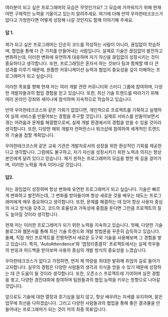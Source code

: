 여러분이 되고 싶은 프로그래머의 모습은 무엇인가요? 그 모습에 가까워지기 위해 현재 어떤 구체적인 노력을 기울이고 있는지 알려주세요. 여기에 더해 만약 우아한테크코스가 없다고 가정한다면 어떻게 성장해 나갈 것인지도 함께 이야기해 주세요.



#### 답 1.
제가 되고 싶은 프로그래머는 단순히 코드를 작성하는 사람이 아니라, 끊임없이 학습하며, 협업을 통해 더 큰 가치를 만들어내는 사람입니다. 실제로 기술은 끊임없이 발전하고 변화하는데, 이러한 변화에 유연하게 대응하며 자기 자신을 끊임없이 성장시키는 것이 중요하다고 생각합니다. 또한, 프로그래밍은 혼자서 하는 것보다 팀과 함께할 때 더 큰 성과를 이루기 때문에, 원활한 커뮤니케이션 능력과 협업의 중요성을 깊이 이해하는 프로그래머가 되고 싶습니다.

이러한 목표를 향해 현재 저는 여러 개발 관련 커뮤니티와 스터디 그룹에 참여하며, 다양한 개발자들과의 협업 경험을 얻고 있습니다. 또한, 최신 기술 트렌드를 따라가기 위해 여러 온라인 강좌와 세미나에 참석하며 지속적으로 학습하고 있습니다.

만약 우아한테크코스와 같은 기회가 없었다면, 개인적으로 프로젝트를 기획하고 실행하여 실제 서비스를 만들어보는 경험을 추구할 것입니다. 실제로 서비스를 만들어보면서 겪는 어려움과 문제를 해결함으로써, 실제 개발 환경에서의 경험을 얻을 수 있을 것이라 생각합니다. 또한, 다양한 해외 개발자 컨퍼런스나 워크샵에 참여하여 세계적인 트렌드와 기술을 접할 계획입니다.

우아한테크코스와 같은 교육 기관은 개발자로서의 성장을 위한 환상적인 기회를 제공한다고 생각합니다. 그럼에도 불구하고, 자기 자신을 성장시키기 위한 노력과 의지는 항상 본인에게 달려 있다고 믿습니다. 제가 원하는 프로그래머의 모습을 향한 제 길을 걸어가며, 이러한 노력을 계속 이어나갈 것입니다.



#### 답2.

저는 끊임없이 성장하며 항상 변화에 유연한 프로그래머가 되고 싶습니다. 기술은 빠르게 변화하고 발전하는데, 그 변화를 받아들이며 항상 새로운 것을 배우는 태도는 프로그래머에게 매우 중요하다고 생각합니다. 또한, 문제를 해결하는 데 있어 항상 사용자 중심의 사고 방식을 갖추고, 코드의 효율성과 가독성에 중점을 둔다면 그만큼 프로젝트의 질도 높아질 것이라 생각합니다.

현재 저는 이러한 프로그래머가 되기 위한 노력을 지속하고 있습니다. 첫째, 다양한 기술 블로그와 웹문서를 통해 최신 기술 트렌드와 개발 방법론을 꾸준히 습득하고 있습니다. 둘째, 직접 개인 프로젝트를 진행하면서 새로운 도구와 기술을 사용해보며 그 경험을 쌓고 있습니다. 특히, 'AutoAttendence'와 '앱정리종결자' 프로젝트에서는 실제 학우들의 반응과 피드백을 받아보며 사용자 중심의 개발 방식의 중요성을 느꼈습니다.

우아한테크코스가 없다고 가정하면, 먼저 제 역량을 최대한 발휘해 취업의 길로 들어가고자합니다. 실무의 경험은 다양한 사람들의 생각과 지식을 얻을 수 있기 때문에 성장하는 데 큰 도움이 될 것이라 생각합니다. 또한, 오픈소스 프로젝트에 기여하며 실전 경험을 쌓고, 다양한 경진대회에 참여하며 팀원들과의 협업 능력을 키우는 방향으로 나아갈 것입니다.

앞으로도 기술에 대한 열정과 호기심을 잃지 않고, 항상 배우려는 자세를 유지하며, 맡은 업무에 최선을 다하겠습니다. 그리고 다양한 사람들과의 협업을 통해 좋은 결과물을 만들어내는 프로그래머가 되는 것이 저의 최종 목표입니다.



